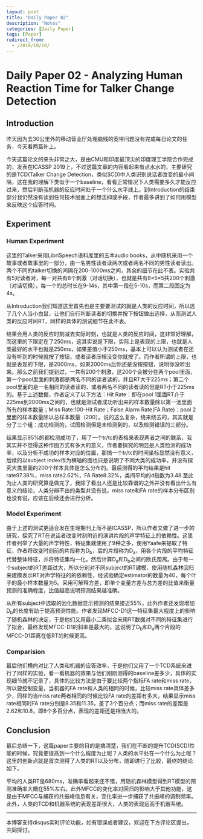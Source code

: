 ```yaml
---
layout: post
title: "Daily Paper 02"
description: "Notes"
categories: [Daily Paper]
tags: [Paper]
redirect_from:
  - /2019/10/10/
---
```


# Daily Paper 02 - Analyzing Human Reaction Time for Talker Change Detection  

## Introduction  

昨天因为去30公里外的移动营业厅处理脑残的宽带问题没有完成每日论文的任务，今天看两篇补上。  

今天这篇论文的来头非常之大，是由CMU和印度最顶尖的印度理工学院合作完成的，发表在ICASSP 2019上，不过这篇文章的内容看起来有点水水的，主要研究的是TCD(Talker Change Detection，类似SCD)中人类识别说话者改变的最小间隔，这在我的理解下类似于一个baseline，看看正常情况下人类需要多久才能反应过来，然后判断我机器的反应时间处于一个什么水平线上。到Introduction的结束部分我仍然没有读到任何技术层面上的想法抑或手段，作者最多讲到了如何用模型来反映这个应答时间。  

## Experiment  

### Human Experiment  

这里的Talker采用LibriSpeech语料库里的五本audio books，从中随机采用一个故事或者故事里的一部分，由一名男性读者读两次或者两名不同的男性读者读出。两个不同的talker切换的间隔在200-1000ms之间，其余的细节在此不表。实验共有5对读者对，每一对共有8个刺激（对话切换），也就是共有8×5×5共200个刺激（对话切换），每一个的总时长在9-14s，其中第一段在5-10s，而第二段固定为4s。  

从Introduction我们知道这里首先也是主要要测试的就是人类的反应时间，所以选了几个人当小白鼠，让他们自行判断读者的切换并按下按钮做出选择，从而测试人类的反应时间RT，同样的具体的测试细节在此不表。  

结果会用人类的反应时刻减去实际时刻，也就是人类的反应时间，这非常好理解，而这里的下限定在了250ms，这其实说是下限，实际上是表现的上限，也就是人类最好的水平也就是250ms，如果差值小于250ms，基本上可以认为测试者在还没有听到的时候就按了按钮，或者读者压根没变你就按了。而作者所谓的上限，也就是表现的下限，是2000ms，如果2000ms后你还是没按按钮，说明你没听出来。那么之前我们提到过，一共有200个刺激，这200个会被分在两个pool里面，第一个pool里面的刺激都是两名不同的读者读的，并且RT大于225ms；第二个pool里面的是一名相同的读者读的，或者两名不同的读者读的但是RT小于225ms的。基于上述数据，作者定义了以下方法：Hit Rate：即在pool 1里面RT介于225ms到2000ms之间的，也就是测试者成功听出来的样本数量除以第一池里面所有的样本数量；Miss Rate:100-Hit Rate；False Alarm Rate(FA Rate)：pool 2里面的样本数量除以总样本数量（200）。说的这么复杂，绕来绕去的，其实就是分了三个组：成功检测的，试图检测但是未检测到的，以及检测错误的三部分。  

结果显示95%的都检测成功了，用了一个tr/tc的表格来表现两者之间的联系，我其实并不觉得这种作图方式有多大的意义，作者要探究的明显是人类检测的成功率，以及分析不成功的样本对应的位置，那搞一个tr/tc的时间坐标显然没有意义，后续的以subject index作为横轴的图也只是说明了不同大类的成功率，并没有探究大类里面的200个样本具体是怎么分布的。最后测得的平均结果是hit rate97.38%，miss rate2.62%，FA Rate8.32%，类间平均的d指数为3.48.至此为止人类的研究算是做完了，我除了看出人还是比较靠谱的之外并没有看出什么有意义的结论，人类分辨不出的类型并没有说，miss rate和FA rate的样本分布区别也没有说，应该在后续还会进行分析。  

### Model Experiment  

由于上述的测试更适合发在生理期刊上而不是ICASSP，所以作者又做了进一步的研究，探究了RT在说话者改变时刻附近的演讲片段的声学特征上的依赖性。这里作者列举了大量的声学特性，特征集就使用了9种之多，使用Yaafe来提取了特征，作者将改变时刻前的片段称为D<sub>b</sub>，后的片段称为D<sub>a</sub>，用各个片段的平均特征代替整体特征，并将特征集均一化，然后计算D<sub>a</sub>和D<sub>b</sub>之间的欧氏距离。由于每一个subject的RT差距过大，所以分别对不同subject的RT建模，使用随机森林回归来建模表示RT对声学特征的的依赖性，经试验确定estimator的数量为40，每个叶子的最小样本数量为5。采用可解释方差，即单个变量方差与总方差的比值来衡量预测的准确程度，比值越高说明预测结果越准确。  

从所有subject中选取的池化数据显示预测的结果接近55%，此外作者还发现增加D<sub>b</sub>的长度有助于提高预测性能。作者发现MFCC-D1这一特征集最大程度上的影响了随机森林的决定，于是他们又用最小二乘拟合来用RT数据对不同的特征集进行了拟合，最终发现MFCC-D1的斜率是最大的，这说明了D<sub>b</sub>和D<sub>a</sub>两个片段的MFCC-D1距离在低RT的时候更高。  

### Comparision  

最后他们横向对比了人类和机器的应答效率，于是他们又用了一个TCD系统来进行了同样的实验，看一看机器的效果与他们刚刚测得的baseline差多少，具体的实现细节就不记录了，具体的比较方法是由于要比较两个指标FA rate和miss rate，所以要控制变量，当机器的FA rate和人类的相同的时候，比较miss rate具体差多少，同样的当miss rate两者相同的时候比较FA rate的差距有多大，结果显示miss rate相同时FA rate分别是8.35和11.35，差了3个百分点；而miss rate的差距是2.62和10.8，即8个多百分点，表现的差距还是相当大的。  

## Conclusion  

最后总结一下，这篇paper主要的目的是搞清楚，我们在不断的提升TCD(SCD)性能的时候，究竟要提高到一个什么程度为止呢？人类的水平处在一个什么为止呢？这里的创新点就是首次测得了人类的RT以及分布，随即进行了比较，最终的结论如下。  

平均的人类RT是680ms，准确率看起来还不错，用随机森林模型得到RT模型的预测准确率大概在55%左右。此外MFCC的变化率对回归的影响大于其他功能，这是由于MFCC与捕获的共振峰信息有关，变化率进一步捕获了共振峰的调制频率。此外，人类的TCD和机器系统的表现差距很大，人类的表现远高于机器系统。  

---
本博客支持disqus实时评论功能，如有错误或者建议，欢迎在下方评论区提出，共同探讨。  
